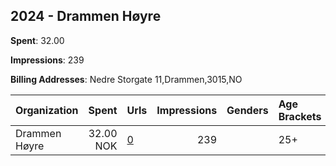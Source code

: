 ## 2024 - Drammen Høyre 
**Spent**: 32.00

**Impressions**: 239

**Billing Addresses**: Nedre Storgate 11,Drammen,3015,NO

|Organization|Spent|Urls|Impressions|Genders|Age Brackets|Country Codes|
|:---|---:|:---|---:|:---|:---|:---|
|Drammen Høyre|32.00 NOK|[0](https://www.snap.com/political-ads/asset/0e9d558efe97d2f012a991e48f5c12fce805ec36ca07b6fa91e76e5e4fce12f8?mediaType=mp4)|239||25+|norway|
